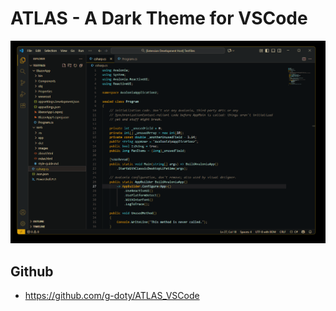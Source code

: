 # ATLAS - A Dark Theme for VSCode

![preview image](images/preview.png)

## Github

- https://github.com/g-doty/ATLAS_VSCode
